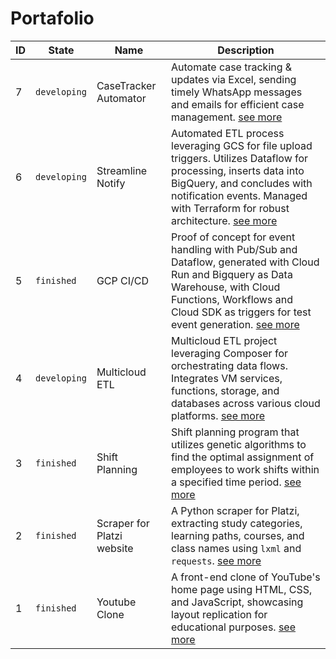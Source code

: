 # Portafolio


|ID|State|Name|Description|
|-|-|-|-|
|7|`developing`|CaseTracker Automator|Automate case tracking & updates via Excel, sending timely WhatsApp messages and emails for efficient case management. [see more](./007__case_tracker_automator/)
|6|`developing`|Streamline Notify|Automated ETL process leveraging GCS for file upload triggers. Utilizes Dataflow for processing, inserts data into BigQuery, and concludes with notification events. Managed with Terraform for robust architecture. [see more](./006__streamline_notify/)
|5|`finished`|GCP CI/CD|Proof of concept for event handling with Pub/Sub and Dataflow, generated with Cloud Run and Bigquery as Data Warehouse, with Cloud Functions, Workflows and Cloud SDK as triggers for test event generation. [see more](./005__gcp_ci_cd/)
|4|`developing`|Multicloud ETL|Multicloud ETL project leveraging Composer for orchestrating data flows. Integrates VM services, functions, storage, and databases across various cloud platforms. [see more](./004__multicloud_etl/)
|3|`finished`|Shift Planning|Shift planning program that utilizes genetic algorithms to find the optimal assignment of employees to work shifts within a specified time period. [see more](./003__shift_planning/)
|2|`finished`|Scraper for Platzi website|A Python scraper for Platzi, extracting study categories, learning paths, courses, and class names using `lxml` and `requests`. [see more](./002__platzi_scraper/)
|1|`finished`|Youtube Clone|A front-end clone of YouTube's home page using HTML, CSS, and JavaScript, showcasing layout replication for educational purposes. [see more](./001__youtube_clone/)
